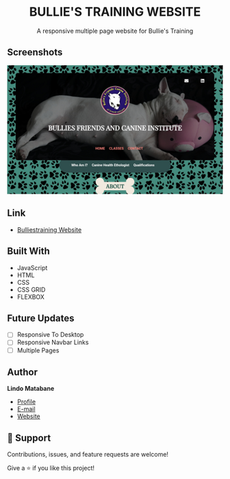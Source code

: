 <h1 align="center">BULLIE'S TRAINING WEBSITE</h1>

<p align="center">
  A responsive multiple page website for Bullie's Training
</p>

## Screenshots

![Home Page](./Images/sitepreview1.jpg "Home Page")

## Link

- [Bulliestraining Website](https://lindo-code.github.io/Bulliestraining/ "View Website")

## Built With

- JavaScript
- HTML
- CSS
- CSS GRID
- FLEXBOX

## Future Updates

- [ ] Responsive To Desktop
- [ ] Responsive Navbar Links
- [ ] Multiple Pages

## Author

**Lindo Matabane**

- [Profile](https://github.com/Lindo-code "Lindo Matabane")
- [E-mail](mailto:sdrowvieli1@gmail.com?subject=Hi "Hi!")
- [Website](https://lindo-code.github.io/Bulliestraining/ "Welcome")

## 🤝 Support

Contributions, issues, and feature requests are welcome!

Give a ⭐️ if you like this project!